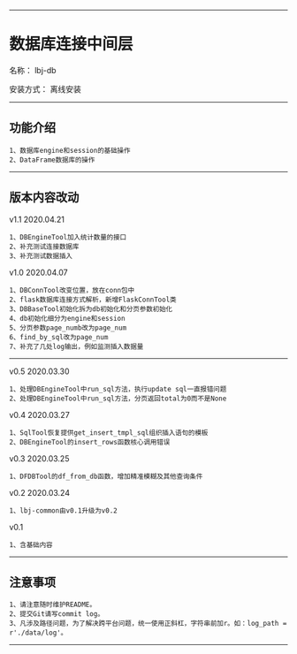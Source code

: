 ________________________________________________________________________________________________________________________
# 数据库连接中间层

名称： lbj-db

安装方式：  离线安装

________________________________________________________________________________________________________________________
## 功能介绍
```
1、数据库engine和session的基础操作
2、DataFrame数据库的操作
```

________________________________________________________________________________________________________________________
## 版本内容改动


v1.1    2020.04.21
```
1、DBEngineTool加入统计数量的接口
2、补充测试连接数据库
3、补充测试数据插入
```

v1.0    2020.04.07
```
1、DBConnTool改变位置，放在conn包中
2、flask数据库连接方式解析，新增FlaskConnTool类
3、DBBaseTool初始化拆为db初始化和分页参数初始化
4、db初始化细分为engine和session
5、分页参数page_numb改为page_num
6、find_by_sql改为page_num
7、补充了几处log输出，例如监测插入数据量
```
________________________________________________________________________________________________________________________

v0.5    2020.03.30
```
1、处理DBEngineTool中run_sql方法，执行update sql一直报错问题
2、处理DBEngineTool中run_sql方法，分页返回total为0而不是None
```

v0.4    2020.03.27
```
1、SqlTool恢复提供get_insert_tmpl_sql组织插入语句的模板
2、DBEngineTool的insert_rows函数核心调用错误
```

v0.3    2020.03.25
```
1、DFDBTool的df_from_db函数，增加精准模糊及其他查询条件
```

v0.2    2020.03.24
```
1、lbj-common由v0.1升级为v0.2
```

v0.1
```
1、含基础内容
```
________________________________________________________________________________________________________________________
##  注意事项
```
1、请注意随时维护README。
2、提交Git请写commit log。
3、凡涉及路径问题，为了解决跨平台问题，统一使用正斜杠，字符串前加r。如：log_path = r'./data/log'。
```
________________________________________________________________________________________________________________________



